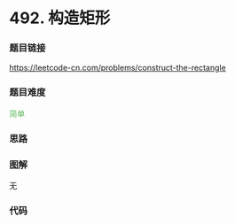 # 492. 构造矩形

### 题目链接

https://leetcode-cn.com/problems/construct-the-rectangle

### 题目难度

<font color=#5CB85C>简单</font>

### 思路



### 图解

无

### 代码

```python
```